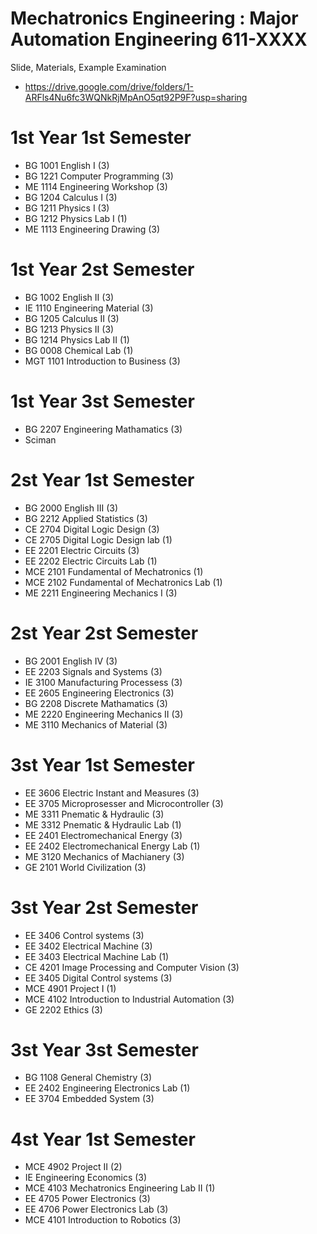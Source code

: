 # Mechatronics Engineering : Major Automation Engineering 611-XXXX

Slide, Materials, Example Examination 
- https://drive.google.com/drive/folders/1-ARFls4Nu6fc3WQNkRjMpAnO5qt92P9F?usp=sharing

# 1st Year 1st Semester
- BG 1001 English I (3)
- BG 1221 Computer Programming (3)
- ME 1114 Engineering Workshop (3)
- BG 1204 Calculus I (3)
- BG 1211 Physics I (3)
- BG 1212 Physics Lab I (1)
- ME 1113 Engineering Drawing (3)

# 1st Year 2st Semester
- BG 1002 English II (3)
- IE 1110 Engineering Material (3)
- BG 1205 Calculus II (3)
- BG 1213 Physics II (3)
- BG 1214 Physics Lab II (1)
- BG 0008 Chemical Lab (1)
- MGT 1101 Introduction to Business (3)

# 1st Year 3st Semester
- BG 2207 Engineering Mathamatics (3)
- Sciman

# 2st Year 1st Semester
- BG 2000 English III (3)
- BG 2212 Applied Statistics (3)
- CE 2704 Digital Logic Design (3)
- CE 2705 Digital Logic Design lab (1)
- EE 2201 Electric Circuits (3)
- EE 2202 Electric Circuits Lab (1)
- MCE 2101 Fundamental of Mechatronics (1)
- MCE 2102 Fundamental of Mechatronics Lab (1)
- ME 2211 Engineering Mechanics I (3)

# 2st Year 2st Semester
- BG 2001 English IV (3)
- EE 2203 Signals and Systems (3)
- IE 3100 Manufacturing Processess (3)
- EE 2605 Engineering Electronics (3)
- BG 2208 Discrete Mathamatics (3)
- ME 2220 Engineering Mechanics II (3)
- ME 3110 Mechanics of Material (3)

# 3st Year 1st Semester
- EE 3606 Electric Instant and Measures (3)
- EE 3705 Microprosesser and Microcontroller (3)
- ME 3311 Pnematic & Hydraulic (3)
- ME 3312 Pnematic & Hydraulic Lab (1)
- EE 2401 Electromechanical Energy (3)
- EE 2402 Electromechanical Energy Lab (1)
- ME 3120 Mechanics of Machianery (3)
- GE 2101 World Civilization (3)

# 3st Year 2st Semester
- EE 3406 Control systems (3)
- EE 3402 Electrical Machine (3)
- EE 3403 Electrical Machine Lab (1)
- CE 4201 Image Processing and Computer Vision (3)
- EE 3405 Digital Control systems (3)
- MCE 4901 Project I (1)
- MCE 4102 Introduction to Industrial Automation (3)
- GE 2202 Ethics (3)

# 3st Year 3st Semester
- BG 1108 General Chemistry (3)
- EE 2402 Engineering Electronics Lab (1)
- EE 3704 Embedded System (3)

# 4st Year 1st Semester
- MCE 4902 Project II (2)
- IE Engineering Economics (3)
- MCE 4103 Mechatronics Engineering Lab II (1)
- EE 4705 Power Electronics (3)
- EE 4706 Power Electronics Lab (3)
- MCE 4101 Introduction to Robotics (3)

